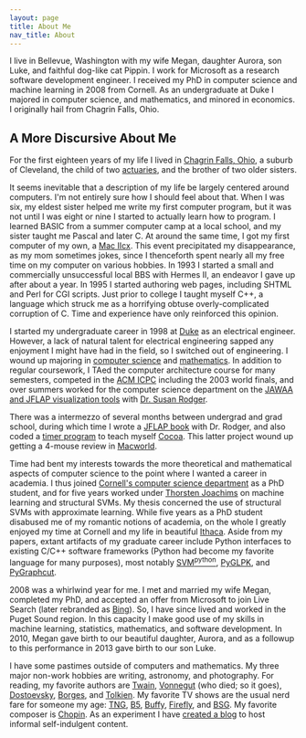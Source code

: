 ```yaml
---
layout: page
title: About Me
nav_title: About
---
```


I live in Bellevue, Washington with my wife Megan, daughter Aurora, son Luke,
and faithful dog-like cat Pippin. I work for Microsoft as a research software
development engineer. I received my PhD in computer science and machine
learning in 2008 from Cornell. As an undergraduate at Duke I majored in
computer science, and mathematics, and minored in economics. I originally hail
from Chagrin Falls, Ohio.

## A More Discursive About Me

For the first eighteen years of my life I lived in [Chagrin Falls, Ohio][cf], a
suburb of Cleveland, the child of two [actuaries][actuary], and the brother of
two older sisters.

It seems inevitable that a description of my life be largely centered around
computers. I'm not entirely sure how I should feel about that. When I was six,
my eldest sister helped me write my first computer program, but it was not until
I was eight or nine I started to actually learn how to program. I learned BASIC
from a summer computer camp at a local school, and my sister taught me Pascal
and later C. At around the same time, I got my first computer of my own, a [Mac
IIcx][IIcx]. This event precipitated my disappearance, as my mom sometimes
jokes, since I thenceforth spent nearly all my free time on my computer on
various hobbies. In 1993 I started a small and commercially unsuccessful local
BBS with Hermes II, an endeavor I gave up after about a year. In 1995 I started
authoring web pages, including SHTML and Perl for CGI scripts. Just prior to
college I taught myself C++, a language which struck me as a horrifying obtuse
overly-complicated corruption of C. Time and experience have only reinforced
this opinion.

I started my undergraduate career in 1998 at [Duke][duke] as an electrical
engineer. However, a lack of natural talent for electrical engineering sapped
any enjoyment I might have had in the field, so I switched out of engineering.
I wound up majoring in [computer science][dukecs] and [mathematics][dukemath].
In addition to regular coursework, I TAed the computer architecture course for
many semesters, competed in the [ACM ICPC][icpc] including the 2003 world
finals, and over summers worked for the computer science department on the
[JAWAA and JFLAP visualization tools][jflap] with [Dr. Susan Rodger][rodger].

[cf]: https://chagrin-falls.org/
[actuary]: https://en.wikipedia.org/wiki/Actuary
[IIcx]: https://en.wikipedia.org/wiki/Mac_IIcx
[duke]: https://duke.edu/
[dukecs]: https://www.cs.duke.edu/
[dukemath]: https://math.duke.edu/
[icpc]: https://icpc.global/
[jflap]: https://users.cs.duke.edu/~rodger/tools/
[rodger]: https://users.cs.duke.edu/~rodger/

There was a intermezzo of several months between undergrad and grad school,
during which time I wrote a [JFLAP book][jflap-book] with Dr. Rodger, and also
coded a [timer program][leaky-puppy-fob] to teach myself [Cocoa][cocoa]. This
latter project wound up getting a 4-mouse review in [Macworld][macworld].

[jflap-book]: https://www.amazon.com/gp/product/0763738344
[leaky-puppy-fob]: https://www.macupdate.com/app/mac/10857/fob/
[cocoa]: https://developer.apple.com/library/archive/documentation/Cocoa/Conceptual/CocoaFundamentals/WhatIsCocoa/WhatIsCocoa.html
[macworld]: https://www.macworld.com/
[macworld-badurl]: http://www.macworld.com/weblogs/macgems/2004/11/updates1/

Time had bent my interests towards the more theoretical and mathematical aspects
of computer science to the point where I wanted a career in academia. I thus
joined [Cornell's computer science department][cornellcs] as a PhD student, and
for five years worked under [Thorsten Joachims][tj] on machine learning and
structural SVMs. My thesis concerned the use of structural SVMs with
approximate learning. While five years as a PhD student disabused me of my
romantic notions of academia, on the whole I greatly enjoyed my time at Cornell
and my life in beautiful [Ithaca][ithaca]. Aside from my papers, extant
artifacts of my graduate career include Python interfaces to existing C/C++
software frameworks (Python had become my favorite language for many purposes),
most notably [SVM<sup>python</sup>][soft-svmpython2], [PyGLPK][soft-pyglpk], and
[PyGraphcut][soft-pygraphcut].

[cornellcs]: https://www.cs.cornell.edu/
[tj]: https://www.cs.cornell.edu/people/tj/
[ithaca]: https://en.wikipedia.org/wiki/Ithaca,_New_York

<!-- TODO: These will require some more adjustments. -->

[soft-svmpython2]: /software/svmpython2/
[soft-pyglpk]: /software/pyglpk/
[soft-pygraphcut]: /software/pygraphcut/

2008 was a whirlwind year for me. I met and married my wife Megan, completed my
PhD, and accepted an offer from Microsoft to join Live Search (later rebranded
as [Bing][bing]). So, I have since lived and worked in the Puget Sound region.
In this capacity I make good use of my skills in machine learning, statistics,
mathematics, and software development. In 2010, Megan gave birth to our
beautiful daughter, Aurora, and as a followup to this performance in 2013 gave
birth to our son Luke.

[bing]: https://www.bing.com/

I have some pastimes outside of computers and mathematics. My three major
non-work hobbies are writing, astronomy, and photography. For reading, my
favorite authors are [Twain][twain], [Vonnegut][vonnegut] (who died; so it
goes), [Dostoevsky][dostoevsky], [Borges][borges], and [Tolkien][tolkien]. My
favorite TV shows are the usual nerd fare for someone my age: [TNG][tng],
[B5][b5], [Buffy][buffy], [Firefly][firefly], and [BSG][bsg]. My favorite
composer is [Chopin][chopin]. As an experiment I have [created a blog][blog] to
host informal self-indulgent content.

<!-- TODO: The photo link is no longer functional. Do I have photos anywhere public anymore? -->

[myphotos]: http://gallery.mac.com/tfinley/
[twain]: https://en.wikipedia.org/wiki/Mark_Twain
[vonnegut]: https://en.wikipedia.org/wiki/Kurt_Vonnegut
[dostoevsky]: https://en.wikipedia.org/wiki/Fyodor_Dostoevsky
[borges]: https://en.wikipedia.org/wiki/Jorge_Luis_Borges
[tolkien]: https://en.wikipedia.org/wiki/J._R._R._Tolkien

[tng]: https://en.wikipedia.org/wiki/Star_Trek:_The_Next_Generation
[b5]: https://en.wikipedia.org/wiki/Babylon_5
[buffy]: https://en.wikipedia.org/wiki/Buffy_the_Vampire_Slayer
[firefly]: https://en.wikipedia.org/wiki/Firefly_%28TV_series%29
[bsg]: https://en.wikipedia.org/wiki/Battlestar_Galactica_%282004_TV_series%29
[chopin]: https://en.wikipedia.org/wiki/Fr%C3%A9d%C3%A9ric_Chopin

<!-- TODO: Update when appropriate. -->

[blog]: http://blog.tfinley.net/
